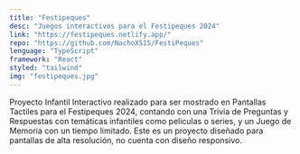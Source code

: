 ```yaml
---
title: "Festipeques"
desc: "Juegos interactivos para el Festipeques 2024"
link: "https://festipeques.netlify.app/"
repo: "https://github.com/NachoXS15/FestiPeques"
lenguage: "TypeScript"
framework: "React"
styled: "tailwind"
img: "festipeques.jpg"
---
```

Proyecto Infantil Interactivo realizado para ser mostrado en Pantallas Tactiles para el Festipeques 2024, contando con una Trivia de Preguntas y Respuestas con temáticas infantiles como peliculas o series, y un Juego de Memoria con un tiempo limitado. Este es un proyecto diseñado para pantallas de alta resolución, no cuenta con diseño responsivo.
